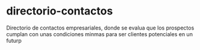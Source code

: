 # directorio-contactos
Directorio de contactos empresariales, donde se evalua que los prospectos cumplan con unas condiciones minmas para ser clientes potenciales en un futurp
